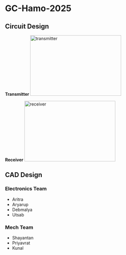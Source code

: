 # GC-Hamo-2025
## Circuit Design
**Transmitter**
<img src="https://github.com/user-attachments/assets/4c6a9c29-6b01-4fc4-8c13-8a172d1354a8" alt="transmitter" width="300" height="200">

**Receiver**
<img src="https://github.com/user-attachments/assets/46ef63b6-c921-4def-96e4-1a4b449cd5ef" alt="receiver" width="300" height="200">

## CAD Design
### Electronics Team
- Aritra
- Aryarup
- Debmalya
- Utsab
### Mech Team
- Shayantan
- Priyavrat
- Kunal
